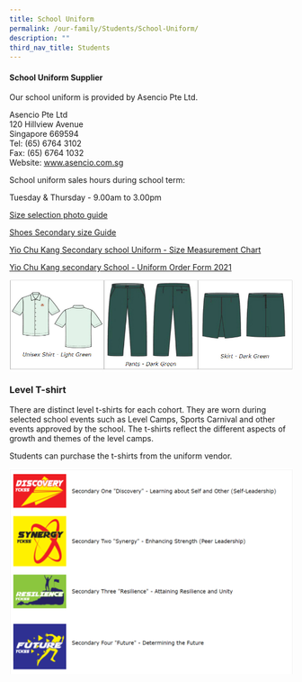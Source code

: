 ```yaml
---
title: School Uniform
permalink: /our-family/Students/School-Uniform/
description: ""
third_nav_title: Students
---
```

#### **School Uniform Supplier**


Our school uniform is provided by Asencio Pte Ltd.

  

Asencio Pte Ltd  
120 Hillview Avenue  
Singapore 669594  
Tel: (65) 6764 3102  
Fax: (65) 6764 1032  
Website: www.asencio.com.sg  

  

School uniform sales hours during school term:

Tuesday & Thursday - 9.00am to 3.00pm

  

[Size selection photo guide](/files/Students/School%20Uniform/Size%20selection%20photo%20guide.pdf)

[Shoes Secondary size Guide](/files/Students/School%20Uniform/Shoes%20secondary%20size%20guide.pdf)

[Yio Chu Kang Secondary school Uniform - Size Measurement Chart](/files/Students/School%20Uniform/Yio%20Chu%20Kang%20Sec%20size%20measurements.pdf)

[Yio Chu Kang secondary School - Uniform Order Form 2021](/files/Students/School%20Uniform/Yio%20Chu%20Kang%20Sec%20Uniform%20Order%20Form%202021.pdf)

![](/images/Our%20Family/Students/School%20Uniform/S1.jpg)

### **Level T-shirt**


There are distinct level t-shirts for each cohort. They are worn during selected school events such as Level Camps, Sports Carnival and other events approved by the school. The t-shirts reflect the different aspects of growth and themes of the level camps.

  

Students can purchase the t-shirts from the uniform vendor.

![](/images/Our%20Family/Students/School%20Uniform/S2.png)
